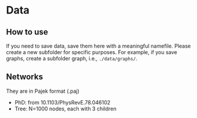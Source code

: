 # Data

## How to use
If you need to save data, save them here with a meaningful namefile. 
Please create a new subfolder for specific purposes.
For example, if you save graphs, create a subfolder graph, i.e., `./data/graphs/`.


## Networks
They are in Pajek format (.paj)
- PhD: from 10.1103/PhysRevE.78.046102
- Tree: N=1000 nodes, each with 3 children
